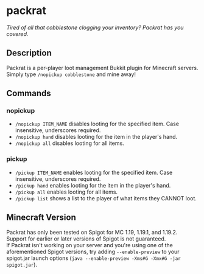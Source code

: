 # packrat
*Tired of all that cobblestone clogging your inventory? Packrat has you covered.*
## Description
Packrat is a per-player loot management Bukkit plugin for Minecraft servers. Simply type `/nopickup cobblestone` and mine away!

## Commands
### nopickup
- `/nopickup ITEM_NAME` disables looting for the specified item. Case insensitive, underscores required.
- `/nopickup hand` disables looting for the item in the player's hand.
- `/nopickup all` disables looting for all items.

### pickup
- `/pickup ITEM_NAME` enables looting for the specified item. Case insensitive, underscores required.
- `/pickup hand` enables looting for the item in the player's hand.
- `/pickup all` enables looting for all items.
- `/pickup list` shows a list to the player of what items they CANNOT loot.

## Minecraft Version
Packrat has only been tested on Spigot for MC 1.19, 1.19.1, and 1.19.2. Support for earlier or later versions of Spigot is not guaranteed.<br/>
If Packrat isn't working on your server and you're using one of the aforementioned Spigot versions, try adding `--enable-preview` to your spigot.jar launch options (`java --enable-preview -Xms#G -Xmx#G -jar spigot.jar`).
